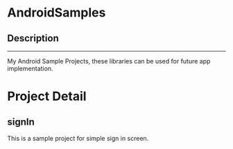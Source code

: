 AndroidSamples
==============

## Description
___________

My Android Sample Projects, these libraries can be used for future app implementation.

Project Detail
===============

## signIn

This is a sample project for simple sign in screen.

